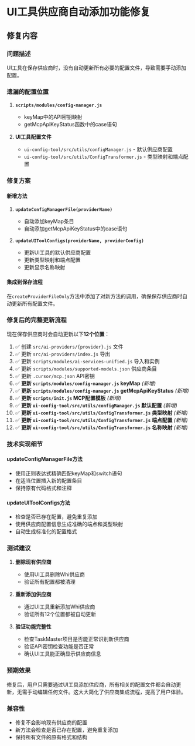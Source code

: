 # UI工具供应商自动添加功能修复

## 修复内容

### 问题描述
UI工具在保存供应商时，没有自动更新所有必要的配置文件，导致需要手动添加配置。

### 遗漏的配置位置
1. **`scripts/modules/config-manager.js`**
   - keyMap中的API密钥映射
   - getMcpApiKeyStatus函数中的case语句

2. **UI工具配置文件**
   - `ui-config-tool/src/utils/configManager.js` - 默认供应商配置
   - `ui-config-tool/src/utils/ConfigTransformer.js` - 类型映射和端点配置

### 修复方案

#### 新增方法
1. **`updateConfigManagerFile(providerName)`**
   - 自动添加keyMap条目
   - 自动添加getMcpApiKeyStatus中的case语句

2. **`updateUIToolConfigs(providerName, providerConfig)`**
   - 更新UI工具的默认供应商配置
   - 更新类型映射和端点配置
   - 更新显示名称映射

#### 集成到保存流程
在`createProviderFileOnly`方法中添加了对新方法的调用，确保保存供应商时自动更新所有配置文件。

### 修复后的完整更新流程

现在保存供应商时会自动更新以下**12个位置**：

1. ✅ 创建 `src/ai-providers/{provider}.js` 文件
2. ✅ 更新 `src/ai-providers/index.js` 导出
3. ✅ 更新 `scripts/modules/ai-services-unified.js` 导入和实例
4. ✅ 更新 `scripts/modules/supported-models.json` 供应商条目
5. ✅ 更新 `.cursor/mcp.json` API密钥
6. ✅ **更新 `scripts/modules/config-manager.js` keyMap** *(新增)*
7. ✅ **更新 `scripts/modules/config-manager.js` getMcpApiKeyStatus** *(新增)*
8. ✅ **更新 `scripts/init.js` MCP配置模板** *(新增)*
9. ✅ **更新 `ui-config-tool/src/utils/configManager.js` 默认配置** *(新增)*
10. ✅ **更新 `ui-config-tool/src/utils/ConfigTransformer.js` 类型映射** *(新增)*
11. ✅ **更新 `ui-config-tool/src/utils/ConfigTransformer.js` 端点配置** *(新增)*
12. ✅ **更新 `ui-config-tool/src/utils/ConfigTransformer.js` 名称映射** *(新增)*

### 技术实现细节

#### updateConfigManagerFile方法
- 使用正则表达式精确匹配keyMap和switch语句
- 在适当位置插入新的配置条目
- 保持原有代码格式和注释

#### updateUIToolConfigs方法
- 检查是否已存在配置，避免重复添加
- 使用供应商配置信息生成准确的端点和类型映射
- 自动生成标准化的配置格式

### 测试建议

1. **删除现有供应商**
   - 使用UI工具删除Whi供应商
   - 验证所有配置都被清理

2. **重新添加供应商**
   - 通过UI工具重新添加Whi供应商
   - 验证所有12个位置都被自动更新

3. **验证功能完整性**
   - 检查TaskMaster项目是否能正常识别新供应商
   - 验证API密钥检查功能是否正常
   - 确认UI工具能正确显示供应商信息

### 预期效果

修复后，用户只需要通过UI工具添加供应商，所有相关的配置文件都会自动更新，无需手动编辑任何文件。这大大简化了供应商集成流程，提高了用户体验。

### 兼容性

- 修复不会影响现有供应商的配置
- 新方法会检查是否已存在配置，避免重复添加
- 保持所有文件的原有格式和结构
